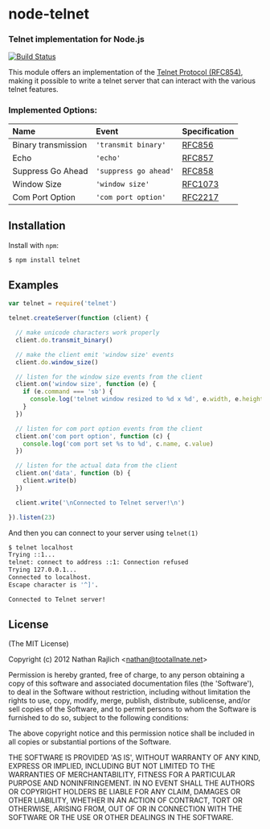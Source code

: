 node-telnet
===========
### Telnet implementation for Node.js
[![Build Status](https://secure.travis-ci.org/TooTallNate/node-telnet.png)](http://travis-ci.org/TooTallNate/node-telnet)


This module offers an implementation of the [Telnet Protocol (RFC854)][rfc],
making it possible to write a telnet server that can interact with the various
telnet features.

### Implemented Options:

| **Name**            | **Event**             |**Specification**
|:--------------------|:----------------------|:-------------------------
| Binary transmission | `'transmit binary'`   | [RFC856](http://tools.ietf.org/html/rfc856)
| Echo                | `'echo'`              | [RFC857](http://tools.ietf.org/html/rfc857)
| Suppress Go Ahead   | `'suppress go ahead'` | [RFC858](http://tools.ietf.org/html/rfc858)
| Window Size         | `'window size'`       | [RFC1073](http://tools.ietf.org/html/rfc1073)
| Com Port Option     | `'com port option'`   | [RFC2217](http://tools.ietf.org/html/rfc2217)

Installation
------------

Install with `npm`:

``` bash
$ npm install telnet
```


Examples
--------

``` js
var telnet = require('telnet')

telnet.createServer(function (client) {

  // make unicode characters work properly
  client.do.transmit_binary()

  // make the client emit 'window size' events
  client.do.window_size()

  // listen for the window size events from the client
  client.on('window size', function (e) {
    if (e.command === 'sb') {
      console.log('telnet window resized to %d x %d', e.width, e.height)
    }
  })

  // listen for com port option events from the client
  client.on('com port option', function (c) {
    console.log('com port set %s to %d', c.name, c.value)
  })

  // listen for the actual data from the client
  client.on('data', function (b) {
    client.write(b)
  })

  client.write('\nConnected to Telnet server!\n')

}).listen(23)
```

And then you can connect to your server using `telnet(1)`

``` bash
$ telnet localhost
Trying ::1...
telnet: connect to address ::1: Connection refused
Trying 127.0.0.1...
Connected to localhost.
Escape character is '^]'.

Connected to Telnet server!
```


License
-------

(The MIT License)

Copyright (c) 2012 Nathan Rajlich &lt;nathan@tootallnate.net&gt;

Permission is hereby granted, free of charge, to any person obtaining
a copy of this software and associated documentation files (the
'Software'), to deal in the Software without restriction, including
without limitation the rights to use, copy, modify, merge, publish,
distribute, sublicense, and/or sell copies of the Software, and to
permit persons to whom the Software is furnished to do so, subject to
the following conditions:

The above copyright notice and this permission notice shall be
included in all copies or substantial portions of the Software.

THE SOFTWARE IS PROVIDED 'AS IS', WITHOUT WARRANTY OF ANY KIND,
EXPRESS OR IMPLIED, INCLUDING BUT NOT LIMITED TO THE WARRANTIES OF
MERCHANTABILITY, FITNESS FOR A PARTICULAR PURPOSE AND NONINFRINGEMENT.
IN NO EVENT SHALL THE AUTHORS OR COPYRIGHT HOLDERS BE LIABLE FOR ANY
CLAIM, DAMAGES OR OTHER LIABILITY, WHETHER IN AN ACTION OF CONTRACT,
TORT OR OTHERWISE, ARISING FROM, OUT OF OR IN CONNECTION WITH THE
SOFTWARE OR THE USE OR OTHER DEALINGS IN THE SOFTWARE.

[rfc]: http://tools.ietf.org/html/rfc854
